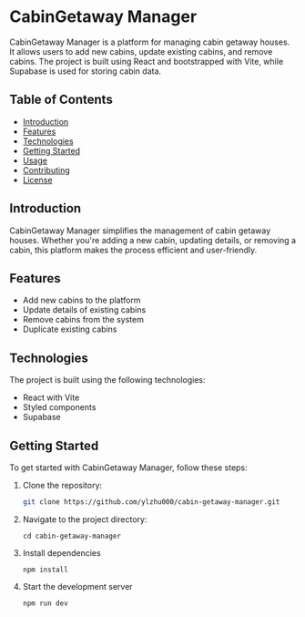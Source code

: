 # CabinGetaway Manager

CabinGetaway Manager is a platform for managing cabin getaway houses. It allows users to add new cabins, update existing cabins, and remove cabins. The project is built using React and bootstrapped with Vite, while Supabase is used for storing cabin data.

## Table of Contents

- [Introduction](#introduction)
- [Features](#features)
- [Technologies](#technologies)
- [Getting Started](#getting-started)
- [Usage](#usage)
- [Contributing](#contributing)
- [License](#license)

## Introduction

CabinGetaway Manager simplifies the management of cabin getaway houses. Whether you're adding a new cabin, updating details, or removing a cabin, this platform makes the process efficient and user-friendly.

## Features

- Add new cabins to the platform
- Update details of existing cabins
- Remove cabins from the system
- Duplicate existing cabins

## Technologies

The project is built using the following technologies:

- React with Vite
- Styled components
- Supabase

## Getting Started

To get started with CabinGetaway Manager, follow these steps:

1. Clone the repository:

   ```bash
   git clone https://github.com/ylzhu000/cabin-getaway-manager.git
   ```

2. Navigate to the project directory:
   ```
   cd cabin-getaway-manager
   ```
3. Install dependencies
   ```
   npm install
   ```
4. Start the development server
   ```
   npm run dev
   ```
